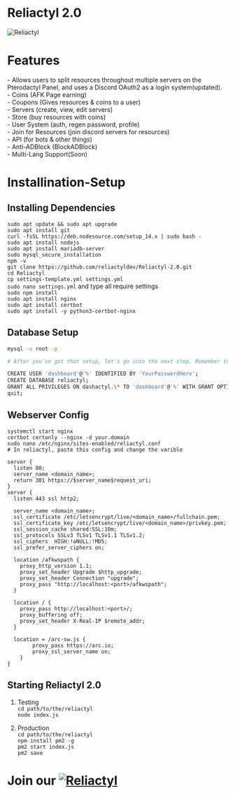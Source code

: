 # Reliactyl 2.0

![Reliactyl](https://images-ext-1.discordapp.net/external/L4tPYgGXJv5POQ_PZ8hx3brzFYCRS6hH267cIaLQrvQ/https/repository-images.githubusercontent.com/467312432/1d1ed9e4-b8f4-4fdc-a5c1-933ca523b4c3?width=814&height=457)<br>

<h1>Features</h1>
- Allows users to split resources throughout multiple servers on the Pterodactyl Panel, and uses a Discord OAuth2 as a login system(updated).<br>
- Coins (AFK Page earning)<br>
- Coupons (Gives resources & coins to a user)<br>
- Servers (create, view, edit servers)<br>
- Store (buy resources with coins)<br>
- User System (auth, regen password, profile)<br>
- Join for Resources (join discord servers for resources)<br>
- API (for bots & other things)<br>
- Anti-ADBlock (BlockADBlock)<br>
- Multi-Lang Support(Soon)<br>

# Installination-Setup

<h2>Installing Dependencies</h2>

`sudo apt update && sudo apt upgrade`<br>
`sudo apt install git`<br>
`curl -fsSL https://deb.nodesource.com/setup_14.x | sudo bash -`<br>
`sudo apt install nodejs`<br>
`sudo apt install mariadb-server`<br>
`sudo mysql_secure_installation`<br>
`npm -v`<br>
`git clone https://github.com/reliactyldev/Reliactyl-2.0.git`<br>
`cd Reliactyl`<br>
`cp settings-template.yml settings.yml` <br>
`sudo nano settings.yml` and type all require settings<br>
`sudo npm install`<br>
`sudo apt install nginx`<br>
`sudo apt install certbot`<br>
`sudo apt install -y python3-certbot-nginx`

<h2>Database Setup</h2>

```Bash
mysql -u root -p

# After you've got that setup, let's go into the next step. Remember to change 'YourPasswordHere' with a secure password.

CREATE USER 'dashboard'@'%' IDENTIFIED BY 'YourPasswordHere';
CREATE DATABASE reliactyl;
GRANT ALL PRIVILEGES ON dashactyl.\* TO 'dashboard'@'%' WITH GRANT OPTION;
quit;

```

<h2>Webserver Config</h2>

`systemctl start nginx`<br>
`certbot certonly --nginx -d your.domain`<br>
`sudo nano /etc/nginx/sites-enabled/reliactyl.conf`<br>
`# In reliactyl, paste this config and change the varible `

```Nginx
server {
  listen 80;
  server_name <domain_name>;
  return 301 https://$server_name$request_uri;
}
server {
  listen 443 ssl http2;

  server_name <domain_name>;
  ssl_certificate /etc/letsencrypt/live/<domain_name>/fullchain.pem;
  ssl_certificate_key /etc/letsencrypt/live/<domain_name>/privkey.pem;
  ssl_session_cache shared:SSL:10m;
  ssl_protocols SSLv3 TLSv1 TLSv1.1 TLSv1.2;
  ssl_ciphers  HIGH:!aNULL:!MD5;
  ssl_prefer_server_ciphers on;

  location /afkwspath {
    proxy_http_version 1.1;
    proxy_set_header Upgrade $http_upgrade;
    proxy_set_header Connection "upgrade";
    proxy_pass "http://localhost:<port>/afkwspath";
  }

  location / {
    proxy_pass http://localhost:<port>/;
    proxy_buffering off;
    proxy_set_header X-Real-IP $remote_addr;
  }

  location = /arc-sw.js {
        proxy_pass https://arc.io;
        proxy_ssl_server_name on;
    }
}
```

<h2>Starting Reliactyl 2.0</h2>

1. Testing<br>
   `cd path/to/the/reliactyl`<br>
   `node index.js`<br>

2. Production<br>
   `cd path/to/the/reliactyl`<br>
   `npm install pm2 -g`<br>
   `pm2 start index.js`<br>
   `pm2 save`

# Join our [![Reliactyl](https://img.shields.io/badge/reliactyl-support%20server-7289da.svg)](https://discord.gg/neXYF47STz)
